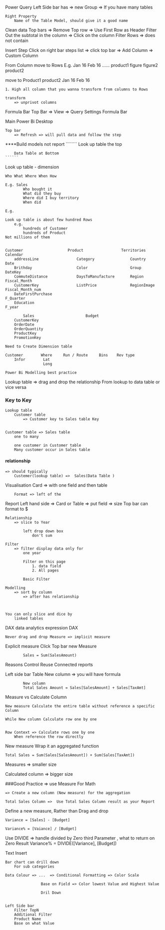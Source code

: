 Power Query 
    Left Side bar 
        has => new Group => If you have many tables

    Right Property
        Name of the Table Model, should give it a good name

Clean data
    Top bars 
        =>  Remove Top row 
        => Use First Row as Header
    Filter Out the subtotal in the column 
        => Click on the column
            Filter Rows => does not contain

Insert Step
    Click on right bar steps list 
        => click top bar => Add Column
        => Custom Column


From Column move to Rows
    E.g. 
            Jan 16      Feb 16 ......
product1    figure    figure2
product2

move to
            Product1    product2
Jan 16
Feb 16

    1. High all column that you wanna transform from columns to Rows

    transform
        => unprivot columns 

Formula Bar
    Top Bar => View 
        => Query Settings
            Formula Bar 


Main Power Bi Desktop 

    Top bar 
        => Refresh => will pull data and follow the step


****Build models not report 
    ````````
        Look up table the top 

        Data Table at Bottom 
    ``````

Look up table - dimension

    Who What Where When How 

    E.g. Sales
            Who bought it 
            What did they buy
            Where did I buy territory             
            When did 

    E.g.

    Look up table is about few hundred Rows
        e.g.
            hundreds of Customer
            hundreds of Product
    Not millions of them


    Customer                    Product                 Territories             Calendar        
        addressLine                 Category                Country                 Date
        Brithday                    Color                   Group                   DateKey
        CommuteDistance             DaysToManufacture       Region                  Fiscal_Month
        CustomerKey                 ListPrice               RegionImage             Fiscal_Month_num
        DateFirstPurchase                                                           F_Quarter
        Education                                                                   F_year

            Sales                       Budget
        CustomerKey
        OrderDate
        OrderQuantity
        ProductKey
        PromotionKey
        
    Need to Create Dimension table 

    Customer        Where     Run / Route     Bins    Rev type               
        Infor        Lat
                     Long 

```
Power Bi Modelling best practice
```

Lookup table 
    => drag and drop the relationship
        From lookup to data table or vice versa


### Key to Key 

    Lookup table 
        Customer table
            => Customer key to Sales table Key 


    Customer table => Sales table 
        one to many 

        one customer in Customer table
        Many customer occur in Sales table 


#### relationship 
    => should typically 
        Custemer(lookup table) =>  Sales(Data Table )


Visualisation
    Card => with one field
        and then table 

        Format => left of the 

Report 
    Left hand side 
        => Card or Table 
            => put field 
                => size 
        Top bar can format to $

    Relationship
        => slice to Year 

            left drop down box
                don't sum 

    Filter 
        => filter display data only for 
            one year

            Filter on this page 
                1. data field
                2. All pages
            
            Basic Filter 

    Modelling
        => sort by column 
            => after has relationship



    You can only slice and dice by 
        linked tables

DAX data analytics expression DAX

    Never drag and drop Measure => implicit measure

Explicit measure 
    Click Top bar 
        new Measure 

            Sales = Sum(SalesAmount)


Reasons 
    Control
    Reuse
    Connected reports


Left side bar 
    Table 
        New column 
            => you will have formula 

            New column
            Total Sales Amount = Sales[SalesAmount] + Sales[TaxAmt]

Measure vs Calculate Column 

    New measure Calculate the entire table without reference a specific Column

    While New column Calculate row one by one 


    Row Context => Calculate rows one by one 
        When reference the row directly 

New measure 
    Wrap it an aggregated function

    Total Sales = Sum(Sales[SalesAmount]) + Sum(Sales[TaxAmt])

Measures => smaller size 

Calculated column => bigger size

###Good Practice => use Measure For Math

    => Create a new column (New measure) for the aggregation 
    
    Total Sales Column =>  Use Total Sales Column result as your Report 


Define a new measure, Rather than Drag and drop

    Variance = [Sales] - [Budget]

    Variance% = [Vaiance] / [Budget]

Use DIVIDE => handle divided by Zero
                                            third Parameter , what to return on Zero Result 
    Variance% = DIVIDE([Variance], [Budget]) 


Text   Insert 


    Bar chart can drill down 
        For sub categories 

    Data Colour => ...  => Conditional Formatting => Color Scale

                    Base on Field => Color lowest Value and Highest Value

                    Dril Down


    Left Side bar
        Filter TopN
        Additional Filter 
        Product Name
        Base on what Value 

        



    